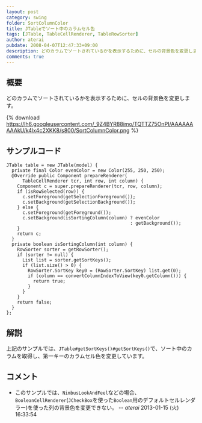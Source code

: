```yaml
---
layout: post
category: swing
folder: SortColumnColor
title: JTableでソート中のカラムセル色
tags: [JTable, TableCellRenderer, TableRowSorter]
author: aterai
pubdate: 2008-04-07T12:47:33+09:00
description: どのカラムでソートされているかを表示するために、セルの背景色を変更します。
comments: true
---
```

## 概要
どのカラムでソートされているかを表示するために、セルの背景色を変更します。

{% download https://lh6.googleusercontent.com/_9Z4BYR88imo/TQTTZ75OnPI/AAAAAAAAAkU/k4lx4c2XKK8/s800/SortColumnColor.png %}

## サンプルコード
<pre class="prettyprint"><code>JTable table = new JTable(model) {
  private final Color evenColor = new Color(255, 250, 250);
  @Override public Component prepareRenderer(
      TableCellRenderer tcr, int row, int column) {
    Component c = super.prepareRenderer(tcr, row, column);
    if (isRowSelected(row)) {
      c.setForeground(getSelectionForeground());
      c.setBackground(getSelectionBackground());
    } else {
      c.setForeground(getForeground());
      c.setBackground(isSortingColumn(column) ? evenColor
                                              : getBackground());
    }
    return c;
  }
  private boolean isSortingColumn(int column) {
    RowSorter sorter = getRowSorter();
    if (sorter != null) {
      List list = sorter.getSortKeys();
      if (list.size() &gt; 0) {
        RowSorter.SortKey key0 = (RowSorter.SortKey) list.get(0);
        if (column == convertColumnIndexToView(key0.getColumn())) {
          return true;
        }
      }
    }
    return false;
  }
};
</code></pre>

## 解説
上記のサンプルでは、`JTable#getSortKeys()#getSortKeys()`で、ソート中のカラムを取得し、第一キーのカラムセル色を変更しています。

## コメント
- このサンプルでは、`NimbusLookAndFeel`などの場合、`BooleanCellRenderer`(`JCheckBox`を使った`Boolean`用のデフォルトセルレンダラー)を使った列の背景色を変更できない。 -- *aterai* 2013-01-15 (火) 16:33:54

<!-- dummy comment line for breaking list -->
